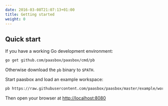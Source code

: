 ```yaml
---
date: 2016-03-08T21:07:13+01:00
title: Getting started
weight: 0
---
```


## Quick start

If you have a working Go development environment:

```sh
go get github.com/paasbox/paasbox/cmd/pb
```

Otherwise download the `pb` binary to `$PATH`.

Start paasbox and load an example workspace:

```sh
pb https://raw.githubusercontent.com/paasbox/paasbox/master/example/workspaces.json
```

Then open your browser at [http://localhost:8080]()